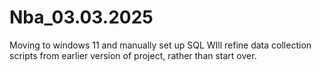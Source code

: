 # Nba_03.03.2025
Moving to windows 11 and manually set up SQL
WIll refine data collection scripts from earlier version of project, rather than start over.
